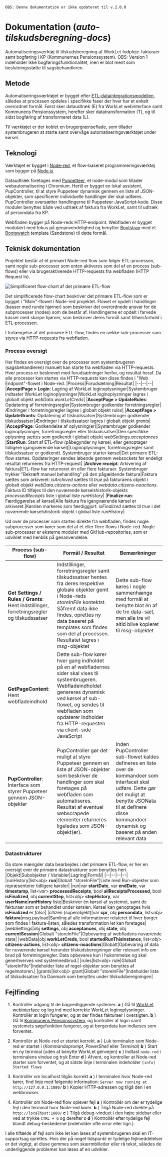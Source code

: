 	OBS: Denne dokumentation er ikke opdateret til v.2.0.0

# Dokumentation (*auto-tilskudsberegning-docs*)
Automatiseringsværktøj til tilskudsberegning af WorkLet fodpleje-fakturaer samt bogføring i KP (Kommunernes Pensionssystem). OBS: Version 1 indeholder ikke bogføringsfunktionalitet, men er blot ment som beslutningsstøtte til sagsbehandleren.

## Metode
Automatiseringsværktøjet er bygget efter [ETL-dataintegrationsmodellen](https://en.wikipedia.org/wiki/Extract,_transform,_load), således at processen opdeles i specifikke faser der hver har et enkelt overordnet formål. Først sker dataudtræk (E) fra WorkLet webinterface samt Kommunens Pensionssystem, herefter sker datatransformation (T), og til sidst bogføring af transformeret data (L). 

Til værktøjet er der koblet en brugergrænseflade, som tillader systembrugeren at starte samt overvåge automatiseringsværktøjet under kørsel. 

## Teknologi
Værktøjet er bygget i [Node-red](https://nodered.org/), et flow-baseret programmeringsværktøj som bygger på [Node.js](https://nodejs.org/en/about/). 

Dataudtræk foretages med [Puppetteer](https://developer.chrome.com/docs/puppeteer/), et node-modul som tillader webautomatisering i Chromium. Hertil er bygget en lokal assistent, PupController, til at styre Puppeteer dynamisk gennem en liste af JSON-objekter, som specificerer individuelle handlinger der skal udføres. PupController oversætter handlingerne til Puppeteer JavaScript-kode. Disse moduler benyttes både ved udtræk af faktura fra WorkLet, samt til udtræk af persondata fra KP.

Webfladen bygger på Node-reds HTTP-endpoint. Webfladen er bygget modulært med fokus på genanvendelighed og benytter [Bootstrap](https://getbootstrap.com/) med et [Bootswatch](https://bootswatch.com/) template (Sandstone) til dette formål.

## Teknisk dokumentation
Projektet består af ét primært Node-red flow som følger ETL-processen, samt nogle sub-processer som enten aktiveres som del af en process (sub-flows) eller via brugeraktiverede HTTP-requests fra webfladen (HTTP Request In).

![Simplificeret flow-chart af det primære ETL-flow](https://i.imgur.com/2kmSSyf.png)

Det simplificerede flow-chart beskriver det primære ETL-flow som er bygget i "Main"-flowet i Node-red projektet. Flowet er opdelt i handlinger (kasser med runde hjørner) som beskriver det overordnede ansvar for de subprocesser (nodes) som de består af. Handlingerne er opdelt i farvede kasser med skarpe hjørner, som beskriver deres formål samt tilhørsforhold i ETL-processen.

I forlængelse af det primære ETL-flow, findes en række sub-processer som styres via HTTP-requests fra webfladen. 

### Process oversigt
Her findes en oversigt over de processer som systembrugeren (sagsbehandleren) manuelt kan starte fra webfladen via HTTP-requests. Hver process er beskrevet med forudsætninger herfor, og resultat heraf. Da alle processer kan startes via HTTP-requests kan disse findes i "Web Endpoint"-flowet i Node-red.
|Process|Forudsætning|Resultat|
|--|--|--|
|**AcceptPage > Login**: Lagring af WorkLet loginoplysninger|Systembruger indtaster WorkLet loginoplysninger|WorkLet loginoplysninger lagres i globalt objekt *webData.workLetCreds*|
|**AcceptPage > UpdateRules**: Opdatering af forretningsregler|Systembruger godkender forretningsregler|Ændringer i forretningsregler lagres i globalt objekt *rules*|
|**AcceptPage > UpdateGrants**: Opdatering af tilskudssatser|Systembruger godkender tilskudssatser|Ændringer i tilskudssatser lagres i globalt objekt *grants*|
|**AcceptPage**: Godkendelse af oplysning(er)|Systembruger godkender loginoplysninger, forretningsregler eller tilskudssatser|Den specifikke oplysning sættes som godkendt i globalt objekt *webSettings.acceptances*
|**StartRun**: Start af ETL-flow (påbegynder ny kørsel, eller genoptager tidligere igangværende kørsel)|Loginoplysninger, forretningsregler samt tilskudssatser er godkendt. Systembruger starter kørsel|Det primære ETL-flow startes. Opdateringer sendes løbende gennem websockets før endeligt resultat returneres fra HTTP-request|
|**Archive receipt**: Arkivering af faktura|ETL-flow har returneret én eller flere fakturaer. Systembruger trykker "Bekræft manuel behandling" på den pågældende faktura|Faktura sættes som arkiveret: *isArchived* sættes til *true* på fakturaens objekt i globalt objekt *webData.citizens-actions* eller *webdata.citizens-noactions*. Faktura ID tilføjes til den nuværende kørselshistorik-objekts *processedReceipts* liste i global liste *runHistory*|
|**Finalize run**: Færdiggørelse af kørsel|Alle faktura fra igangværende kørsel er arkiveret.|Kørslen markeres som færdiggjort: *isFinalized* sættes til *true* i det nuværende kørselshistorik-objekt i global liste *runHistory*|

Ud over de processer som startes direkte fra webfladen, findes nogle subprocesser som kører som del af ét eller flere flows i Node-red. Nogle sub-processer er eksterne moduler med GitHub-repositories, som er udviklet med henblik på genanvendelse.
 
|Process (sub-flow)|Formål / Resultat|Bemærkninger|
|--|--|--|
|**Get Settings / Rules / Grants**: Hent indstillinger, forretningsregler og tilskudssatser|Indstillinger, forretningsregler samt tilskudssatser hentes fra deres respektive globale objekter gemt i Node-reds *storeInFile* kontektst. Såfremt data ikke findes, oprettes ny data baseret på templates som findes som del af processen. Resultatet lagres i *msg*-objektet|Dette sub-flow køres i nogle sammenhænge med formål at benytte blot én af de tre data-sæt, men alle tre vil altid blive kopieret til *msg*-objektet
|**GetPageContent**: Hent webfladeindhold|Dette sub-flow kører hver gang indholdet på en af webfladernes sider skal vises til systembrugeren. Webfladeindholdet genereres dynamisk ved kørsel af sub-flowet, og sendes til webfladen som opdaterer indholdet fra HTTP-requesten via client-side JavaScript||
|**PupController**: Interface som styrer Puppeteer gennem JSON-objekter|PupController gør det muligt at styre Puppeteer gennem en liste af JSON-objekter som beskriver de handlinger som skal foretages på webfladen som automatiseres. Resultat af eventuel webscrapede elementer returneres ligeledes som JSON-objekt(er).|Inden PupController sub-flowet kaldes defineres en liste over de kommandoer som interfacet skal udføre. Dette gør det muligt at benytte JSONata til at definere disse kommandoer dynamisk og baseret på anden relevant data|

### Datastrukturer

Da store mængder data bearbejdes i det primære ETL-flow, er her en oversigt over de primære datastrukturer som benyttes heri. 
|Objekt|Subobjekter / Variabler|Lagring|Formål|
|--|--|--|--|
|runHistory|list<*obj*> **run**|Globalt "storeInFile"|Liste med Run-objekter som repræsenterer tidligere kørsler|
|run|var **startDate**, var **endDate**, var **timestamp**, list<*var*> **processedReceipts**, bool **allReceiptsProcessed**, bool **isFinalized**, obj **currentStep**, list<*obj*> **stepHistory**, var **userName**|**runHistory** liste|Beskriver én kørsel af systemet, samt de fakturaer som er behandlet under kørslen. Kørsel kan genoptages hvis **isFinalized** er *false*|
|citizen (superobjekt)|var **cpr**, obj **persondata**, list<*obj*> **faktura**|msg.payload|Samling af alle informationer relateret til hver borger som findes i faktura-listen, således transformation let kan foretages|
|webSettings|obj **settings**, obj **acceptances**, obj **state**, obj **currentSession**|Globalt "storeInFile"|Opbevaring af webfladens nuværende state|
|webData|obj **workLetCreds**, bool **startedRunThisInstance**, list<*obj*> **citizens-actions**, list<*obj*> **citizens-noactions**|Globalt|Opbevaring af data for nuværende kørsel herunder tilskudsberegninger eller relevant info om brud på forretningsregler. Data opbevares kun i hukommelse og skal generhverves ved systemnedbrud.|
|rules|list<*obj*> rule|Globalt "storeInFile"|Indeholder liste af regel-objekter som benyttes af regelmotoren.|
|grants|list<*obj*> grant|Globalt "storeInFile"|Indeholder liste af tilskudssatser fra Danmark som benyttes under tilskudsberegningen|


## Fejlfinding

1. Kontrollér adgang til de bagvedliggende systemer:
	**a** ) Gå til [WorkLet webinterface](https://workletnew.snapp.dk/) og log ind med korrekte WorkLet loginoplysninger. Kontrollér at login fungerer, og at der findes fakturaer i oversigten.
	**b** ) Gå til [Kommunens Pensionssystem](https://fagsystem.kommunernespensionssystem.dk/spk-fagsystem/), og kontrollér at login samt systemets søgefunktion fungerer, og at borgerdata kan indlæses som forventet.
	
2. Kontrollér at Node-red er startet korrekt.
	**a** ) Luk terminalen som Node-red er startet i (*Kommandoprompt*, *PowerShell* eller *Terminal*) 
	**b** ) Start en ny terminal (uden at benytte WorkLet genvejen)
	**c** ) Indtast `node-red` i terminalens vindue og tryk Enter
	**d** ) Afvent, og kontroller at Node-red starter som forventet, og at sidste linje i terminalen indeholder `[info] Started flows`

3. Kontrollér om localhost tilgås korrekt
	**a** ) I terminalen hvor Node-red kører, find linje med følgende information:
	`Server now running at http://127.0.0.1:1880/`
	**b** ) Kopier HTTP-adressen og tilgå den i en webbrowser.

4. Kontrollér om Node-red flow oplever fejl
	**a** ) Kontrollér om der er tydelige fejl i den terminal hvor Node-red kører.
	**b** ) Tilgå Node-red direkte på `http://localhost:1880/`
	**c** ) Tilgå debug-vinduet i den højre sidebar eller ved at trykke `CTRL + G` og derefter `D`
	**d** ) Kontrollér efter tydelige fejl blandt debug-beskederne (indeholder ofte *error* eller lign.).

I alle tilfælde af fejl som ikke let kan løses af systembrugeren skal en IT-supportsag oprettes. Hvis der på noget tidspunkt er tydelige fejlmeddelelser er det vigtigt, at disse gemmes som skærmbilleder eller rå tekst, således de underliggende problemer kan løses af en udvikler.
